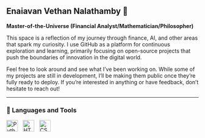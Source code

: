 ## Enaiavan Vethan Nalathamby 👋

**Master-of-the-Universe (Financial Analyst/Mathematician/Philosopher)**

This space is a reflection of my journey through finance, AI, and other areas that spark my curiosity. I use GitHub as a platform for continuous exploration and learning, primarily focusing on open-source projects that push the boundaries of innovation in the digital world.

Feel free to look around and see what I’ve been working on. While some of my projects are still in development, I’ll be making them public once they’re fully ready to deploy. If you’re interested in anything or have feedback, don’t hesitate to reach out!

---

### 🧰 Languages and Tools

<img align="left" alt="Python" width="30px" style="padding-right:10px;" src="https://cdn.jsdelivr.net/gh/devicons/devicon/icons/python/python-plain.svg" />
<img align="left" alt="HTML" width="30px" style="padding-right:10px;" src="https://cdn.jsdelivr.net/gh/devicons/devicon/icons/html5/html5-plain.svg" />
<img align="left" alt="CSS" width="30px" style="padding-right:10px;" src="https://cdn.jsdelivr.net/gh/devicons/devicon/icons/css3/css3-plain.svg" />
<br />

#
<!--
**enai17/enai17** is a ✨ _special_ ✨ repository because its `README.md` (this file) appears on your GitHub profile.

Here are some ideas to get you started:

- 🔭 I’m currently working on ...
- 🌱 I’m currently learning ...
- 👯 I’m looking to collaborate on ...
- 🤔 I’m looking for help with ...
- 💬 Ask me about ...
- 📫 How to reach me: ...
- 😄 Pronouns: ...
- ⚡ Fun fact: ...
-->
